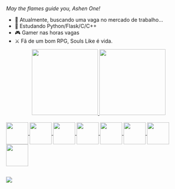 _May the flames guide you, Ashen One!_

- 🔭 Atualmente, buscando uma vaga no mercado de trabalho...
- 🌱 Estudando Python/Flask/C/C++
- 🎮 Gamer nas horas vagas
-  ⚔ Fã de um bom RPG, Souls Like é vida.

<div align="center">
  <a href="https://github.com/gabriel-cheng">
  <img height="180em" src="https://github-readme-stats.vercel.app/api?username=gabriel-cheng&show_icons=true&theme=dark&include_all_commits=true&count_private=true"/>
  <img height="180em" src="https://github-readme-stats.vercel.app/api/top-langs/?username=gabriel-cheng&layout=compact&langs_count=7&theme=dark"/>
</div>
<div style="display: inline_block"><br>
  <img align="center" height="60" src="https://cdn.jsdelivr.net/gh/devicons/devicon/icons/python/python-original.svg"/>
  <img align="center" height="60" src="https://img.icons8.com/fluency/48/000000/flask.png"/>
  <img align="center" height="60" src="https://cdn.jsdelivr.net/gh/devicons/devicon/icons/csharp/csharp-original.svg"/>
  <img align="center" height="60" src="https://img.icons8.com/color/48/000000/c-programming.png"/>
  <img align="center" height="60" src="https://img.icons8.com/color/50/000000/c-plus-plus-logo.png"/>
  <img align="center" height="60" src="https://cdn.jsdelivr.net/gh/devicons/devicon/icons/php/php-original.svg"/>
  <img align="center" height="60" src="https://cdn.jsdelivr.net/gh/devicons/devicon/icons/html5/html5-plain-wordmark.svg"/>
  <img align="center" height="60" src="https://cdn.jsdelivr.net/gh/devicons/devicon/icons/css3/css3-plain-wordmark.svg"/>
</div>
 
##

<img style="diaplay: flex; justify-content: center; align-items: center;" height="" src="https://steamuserimages-a.akamaihd.net/ugc/2419998083514404572/A1E608E72073532552C0A5B5A7E579CAD331B945/?imw=512&&ima=fit&impolicy=Letterbox&imcolor=%23000000&letterbox=false"/>
